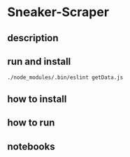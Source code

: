 # Sneaker-Scraper

## description

## run and install

`./node_modules/.bin/eslint getData.js`
## how to install

## how to run

## notebooks

